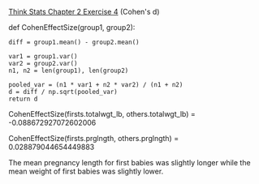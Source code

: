 [Think Stats Chapter 2 Exercise 4](http://greenteapress.com/thinkstats2/html/thinkstats2003.html#toc24) (Cohen's d)

>>  
def CohenEffectSize(group1, group2):
   
    diff = group1.mean() - group2.mean()

    var1 = group1.var()
    var2 = group2.var()
    n1, n2 = len(group1), len(group2)

    pooled_var = (n1 * var1 + n2 * var2) / (n1 + n2)
    d = diff / np.sqrt(pooled_var)
    return d


CohenEffectSize(firsts.totalwgt_lb, others.totalwgt_lb) = -0.088672927072602006

CohenEffectSize(firsts.prglngth, others.prglngth) = 0.028879044654449883

The mean pregnancy length for first babies was slightly longer while the mean weight of first babies was slightly lower.
